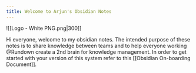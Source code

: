 ```yaml
---
title: Welcome to Arjun's Obsidian Notes
---
```

![[Logo - White PNG.png|300]]

Hi everyone, welcome to my obsidian notes. The intended purpose of these notes is to share knowledge between teams and to help everyone working @Rundown create a 2nd brain for knowledge management. In order to get started with your version of this system refer to this [[Obsidian On-boarding Document]]. 

